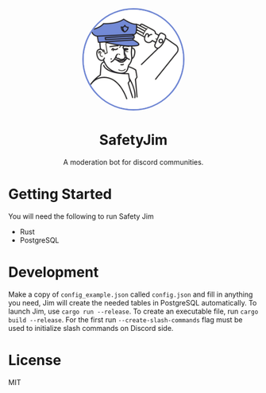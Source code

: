 <div align="center">
  <img width="200" height="200" style="border-radius: 100%; border: 3px solid #7188d4" src="https://raw.githubusercontent.com/Samoxive/SafetyJim-Client/master/src/assets/jimbo.jpg">
  <h1>SafetyJim</h1>
  <p>
    A moderation bot for discord communities.
  </p>
</div>

# Getting Started

You will need the following to run Safety Jim

- Rust
- PostgreSQL

# Development
Make a copy of `config_example.json` called `config.json` and fill in anything you need, Jim will create the needed tables in PostgreSQL automatically. To launch Jim, use `cargo run --release`. To create an executable file, run `cargo build --release`. For the first run `--create-slash-commands` flag must be used to initialize slash commands on Discord side.

# License
MIT
